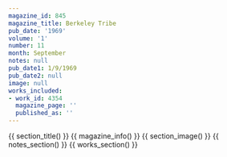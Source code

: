 ```yaml
---
magazine_id: 845
magazine_title: Berkeley Tribe
pub_date: '1969'
volume: '1'
number: 11
month: September
notes: null
pub_date1: 1/9/1969
pub_date2: null
image: null
works_included:
- work_id: 4354
  magazine_page: ''
  published_as: ''
---
```


{{ section_title() }}
{{ magazine_info() }}
{{ section_image() }}
{{ notes_section() }}
{{ works_section() }}
